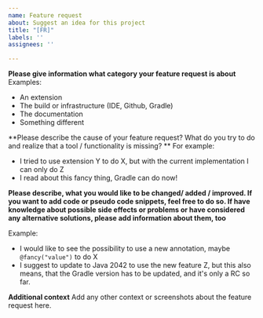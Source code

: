 ```yaml
---
name: Feature request
about: Suggest an idea for this project
title: "[FR]"
labels: ''
assignees: ''

---
```


**Please give information what category your feature request is about**
Examples:
- An extension
- The build or infrastructure (IDE, Github, Gradle)
- The documentation
- Something different

**Please describe the cause of your feature request? What do you try to do and realize that a tool / functionality is missing? **
For example:
- I tried to use extension Y to do X, but with the current implementation I can only do Z
- I read about this fancy thing, Gradle can do now!

**Please describe, what you would like to be changed/ added / improved. If you want to add code or pseudo code snippets, feel free to do so. If have knowledge about possible side effects or problems or have considered any alternative solutions, please add information about them, too**

Example:
- I would like to see the possibility to use a new annotation, maybe `@fancy("value")` to do X
- I suggest to update to Java 2042 to use the new feature Z, but this also means, that the Gradle version has to be updated, and it's only a RC so far. 

**Additional context**
Add any other context or screenshots about the feature request here.
